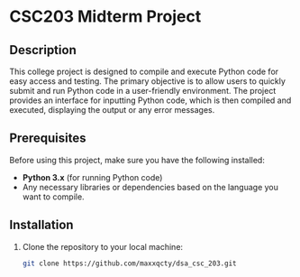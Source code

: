# CSC203 Midterm Project

## Description
This college project is designed to compile and execute Python code for easy access and testing. 
The primary objective is to allow users to quickly submit and run Python code in a user-friendly environment.
The project provides an interface for inputting Python code, which is then compiled and executed, displaying the output or any error messages.

## Prerequisites
Before using this project, make sure you have the following installed:
- **Python 3.x** (for running Python code)
- Any necessary libraries or dependencies based on the language you want to compile.

## Installation
1. Clone the repository to your local machine:
   ```bash
   git clone https://github.com/maxxqcty/dsa_csc_203.git
